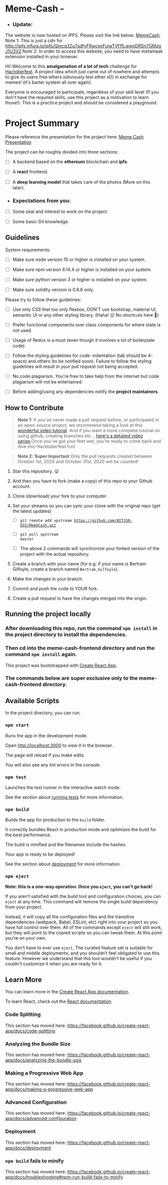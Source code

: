 # Meme-Cash -

-  ### Update:
The website is now hosted on IPFS. Please visit the link below:
[MemeCash](https://jolly-star-4089.on.fleek.co/).
Note 1: This is just a cdn for http://ipfs.infura.io/ipfs/Qmcq3Zu7sdfyFRwcexFuiwTVf1fLwwsDRSn7GMzgJ1U3V2
Note 2: In order to access this website, you need to have metamask extension installed in your browser.
  

Hi! Welcome to this **amalgamation of a lot of tech** challenge for [Hactoberfest](https://hacktoberfest.digitalocean.com/). A project idea which just came out of nowhere and attempts to give its users free ethers (obviously test ether xD) in exchange for memes! (it's barter system all over again).

  

Everyone is encouraged to participate, regardless of your skill level (If you don't have the required skills, use this project as a motivation to learn those!). This is a practice project and should be considered a playground.

  

# Project Summary



Please reference the presentation for the project here:
[Meme Cash Presentation](https://docs.google.com/presentation/d/1hSvBnUdkxAG1haJs2e7ehfjAAjPx31-TFuoSitOeQSg/edit?usp=sharing)


The project can be roughly divided into three sections:

- [ ] A backend based on the **ethereum** blockchain and **ipfs**.

- [ ] A **react** frontend.

- [ ] A **deep learning model** that takes care of the photos (More on this later).

  

-  ### Expectations from you:

- [ ] Some zeal and interest to work on the project.

- [ ] Some basic Git knowledge.

  

## Guidelines

  

System requirements:

  

- [ ] Make sure node version 10 or higher is installed on your system.

- [ ] Make sure npm version 6.14.4 or higher is installed on your system.

- [ ] Make sure python version 3 or higher is installed on your system.

- [ ] Make sure solidity version is 0.6.6 only.
  


Please try to follow these guidelines:

  

- [ ] Use only CSS that too only flexbox, DON'T use bootstrap, material UI, semantic UI or any other styling library. (Haha! :wink: No shortcuts here :rofl:)

- [ ] Prefer functional components over class components for where state is not used.

- [ ] Usage of Redux is a must (even though it involves a lot of boilerplate code)

- [ ] Follow the styling guidelines for code: indentation (tab should be 4-space) and others (to be notified soon). Failure to follow the styling guidelines will result in your pull request not being accepted.

- [ ] No code plagiarism. You're free to take help from the internet but code plagiarism will not be entertained.

- [ ] Before adding/using any dependencies notify the **project maintainers**.

  

## How to Contribute

  

>  **Note 1:** If you've never made a pull request before, or participated in an open-source project, we recommend taking a look at this [wonderful video tutorial](https://youtu.be/ZI2D0CI4TXs). And if you want a more complete tutorial on using github, creating branches etc. , [here's a detailed video series](https://www.youtube.com/watch?v=3RjQznt-8kE&list=PL4cUxeGkcC9goXbgTDQ0n_4TBzOO0ocPR).Once you've got your feet wet, you're ready to come back and dive into Hacktoberfest fun!

  

>  **Note 2:**  **Super Important** Only the pull requests created between October 1st, 2020 and October 31st, 2020 will be counted!

  
1. Star this repository. :stuck_out_tongue:

2. And then you have to fork (make a copy) of this repo to your Github account.

3. Clone (download) your fork to your computer.

4. Set your streams so you can sync your clone with the original repo (get the latest updates)

	- [ ] <code>git remote add upstream https://github.com/NITJSR-OSS/MemeCash.git</code>

	- [ ] <code>git pull upstream master</code>

	- [ ] The above 2 commands will synchronize your forked version of the project with the actual repository.

5. Create a branch with your name (for e.g: if your name is Bertram Gilfoyle, create a branch named `Bertram_Gilfoyle`).

6. Make the changes in your branch.

7. Commit and push the code to YOUR fork.

8. Create a pull request to have the changes merged into the origin.

  

## Running the project locally

  

### After downloading this repo, run the command `npm install` in the project directory to install the dependencies.

### Then cd into the meme-cash-frontend directory and run the command `npm install` again.

  

This project was bootstrapped with [Create React App](https://github.com/facebook/create-react-app).


### The commands below are super exclusive only to the meme-cash-frontend directory.
  

## Available Scripts

  

In the project directory, you can run:

  

### `npm start`

  

Runs the app in the development mode.<br  />

  

Open [http://localhost:3000](http://localhost:3000) to view it in the browser.

  

The page will reload if you make edits.<br  />

  

You will also see any lint errors in the console.

  

### `npm test`

  

Launches the test runner in the interactive watch mode.<br  />

  

See the section about [running tests](https://facebook.github.io/create-react-app/docs/running-tests) for more information.

  

### `npm build`

  

Builds the app for production to the `build` folder.<br  />

  

It correctly bundles React in production mode and optimizes the build for the best performance.

  

The build is minified and the filenames include the hashes.<br  />

  

Your app is ready to be deployed!

  

See the section about [deployment](https://facebook.github.io/create-react-app/docs/deployment) for more information.

  

### `npm eject`

  

**Note: this is a one-way operation. Once you `eject`, you can’t go back!**

  

If you aren’t satisfied with the build tool and configuration choices, you can `eject` at any time. This command will remove the single build dependency from your project.

  

Instead, it will copy all the configuration files and the transitive dependencies (webpack, Babel, ESLint, etc) right into your project so you have full control over them. All of the commands except `eject` will still work, but they will point to the copied scripts so you can tweak them. At this point you’re on your own.

  

You don’t have to ever use `eject`. The curated feature set is suitable for small and middle deployments, and you shouldn’t feel obligated to use this feature. However we understand that this tool wouldn’t be useful if you couldn’t customize it when you are ready for it.

  

## Learn More

  

You can learn more in the [Create React App documentation](https://facebook.github.io/create-react-app/docs/getting-started).

  

To learn React, check out the [React documentation](https://reactjs.org/).

  

### Code Splitting

  

This section has moved here: https://facebook.github.io/create-react-app/docs/code-splitting

  

### Analyzing the Bundle Size

  

This section has moved here: https://facebook.github.io/create-react-app/docs/analyzing-the-bundle-size

  

### Making a Progressive Web App

  

This section has moved here: https://facebook.github.io/create-react-app/docs/making-a-progressive-web-app

  

### Advanced Configuration

  

This section has moved here: https://facebook.github.io/create-react-app/docs/advanced-configuration

  

### Deployment

  

This section has moved here: https://facebook.github.io/create-react-app/docs/deployment

  

### `npm build` fails to minify

  

This section has moved here: https://facebook.github.io/create-react-app/docs/troubleshooting#npm-run-build-fails-to-minify


